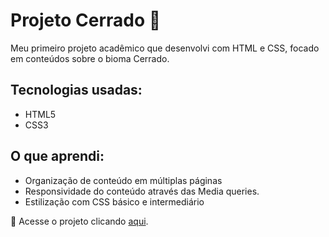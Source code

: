 
# Projeto Cerrado 🌿

Meu primeiro projeto acadêmico que desenvolvi com HTML e CSS, focado em conteúdos sobre o bioma Cerrado. 

## Tecnologias usadas:
- HTML5
- CSS3

## O que aprendi:
- Organização de conteúdo em múltiplas páginas
- Responsividade do conteúdo através das Media queries.
- Estilização com CSS básico e intermediário

📁 Acesse o projeto clicando [aqui](https://alvarenga-io.github.io/projeto-cerrado/index.html).
